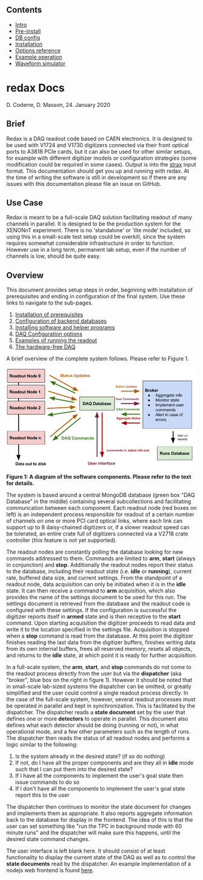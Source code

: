 ## Contents
* [Intro](index.md) 
* [Pre-install](prerequisites.md) 
* [DB config](databases.md) 
* [Installation](installation.md) 
* [Options reference](daq_options.md) 
* [Example operation](how_to_run.md)
* [Waveform simulator](fax.md)

# redax Docs
D. Coderre, D. Masson, 24. January 2020

## Brief

Redax is a DAQ readout code based on CAEN electronics. It is designed to be used with V1724 and V1730 digitizers
connected via their front optical ports to A3818 PCIe cards, but it can also be used for other similar
setups, for example with different digitizer models or configuration strategies (some modification 
could be required in some cases). Output is into the [strax](https://github.com/axfoundation/strax) 
input format. This documentation should get you up and running with redax. At the 
time of writing the software is still in development so if there are any issues with this 
documentation please file an issue on GitHub.

## Use Case

Redax is meant to be a full-scale DAQ solution facilitating readout of many channels in parallel. It is 
designed to be the production system for the XENONnT experiment. There is no 'standalone' or 'lite mode' 
included, so using this in a small-scale test setup could be overkill, since the system requires somewhat 
considerable infrastructure in order to function. However use in a long term, permanent lab setup, even 
if the number of channels is low, should be quite easy.

## Overview

This document provides setup steps in order, beginning with installation of prerequisites and ending in 
configuration of the final system. Use these links to navigate to the sub-pages.

  1. [Installation of prerequisites](prerequisites.md)
  2. [Configuration of backend databases](databases.md)
  3. [Installing software and helper programs](installation.md)
  4. [DAQ Configuration options](daq_options.md)
  5. [Examples of running the readout](how_to_run.md)
  6. [The hardware-free DAQ](fax.md)
  
A brief overview of the complete system follows. Please refer to Figure 1.

<img src="figures/daq_software_overview.png" width="600">
<br>
<strong>Figure 1: A diagram of the software components. Please refer to the text for details.</strong>
<br>

The system is based around a central MongoDB database (green box "DAQ Database" in the middle) containing several
subcollections and facilitating communcation between each component. Each readout node (red boxes on left) is 
an independent process responsible for readout of a certain number of channels on one or more PCI card optical links, 
where each link can support up to 8 daisy-chained digitizers or, if a slower readout speed can be tolerated, an 
entire crate full of digitizers connected via a V2718 crate controller (this feature is not yet supported). 

The readout nodes are constantly polling the database looking for new commands addressed to them. Commands are 
limited to **arm**, **start** (always in conjunction) and **stop**. Additionally the readout nodes report their
status to the database, including their readout state (i.e. **idle** or **running**), current rate, buffered data 
size, and current settings. From the standpoint of a readout node, data acquisition can only be initiated when it 
is in the **idle** state. It can then receive a command to **arm** acquisition, which also provides the name of the
settings document to be used for this run. The settings document is retrieved from the database and the readout code is
configured with these settings. If the configuration is successful the digitizer reports itself in **armed** state and 
is then receptive to the **start** command. Upon starting acquisition the digitizer proceeds to read data and write
it to the location specified in the settings file. Acquisition is stopped when a **stop** command is read from the 
database. At this point the digitizer finishes reading the last data from the digitizer buffers, finishes writing data
from its own internal buffers, frees all reserved memory, resets all objects, and returns to the **idle** state, 
at which point it is ready for further acquisition.

In a full-scale system, the **arm**, **start**, and **stop** commands do not come to the readout process
directly from the user but via the **dispatcher** (aka "broker", blue box on the right in figure 1). However it should be noted 
that in small-scale lab-sized systems the dispatcher can be omitted, or greatly simplified and the user could control a 
single readout process directly. In the case of the full-scale system, however, several readout processes must be operated
in parallel and kept in synchronization. This is facilitated by the dispatcher. The dispatcher reads a **state document** set by
the user that defines one or more **detectors** to operate in parallel. This document also defines what each detector should
be doing (running or not), in what operational mode, and a few other parameters such as the length of runs. The dispatcher
then reads the status of all readout nodes and performs a logic similar to the following:

  1. Is the system already in the desired state? (if so do nothing)
  2. If not, do I have all the proper components and are they all in **idle** mode such that I can put them into the desired state?
  3. If I have all the components to implement the user's goal state then issue commands to do so
  4. If I don't have all the components to implement the user's goal state report this to the user

The dispatcher then continues to monitor the state document for changes and implements them as appropriate. It also reports 
aggregate information back to the database for display in the frontend. The idea of this is that the user can set something
like "run the TPC in background mode with 60 minute runs" and the dispatcher will make sure this happens, until the desired state command changes.

The user interface is left blank here. It should consist of at least functionality to display the current state of the 
DAQ as well as to control the **state documents** read by the dispatcher. An example implementation of a nodejs web frontend
is found [here](https://github.com/coderdj/nodiaq). 

